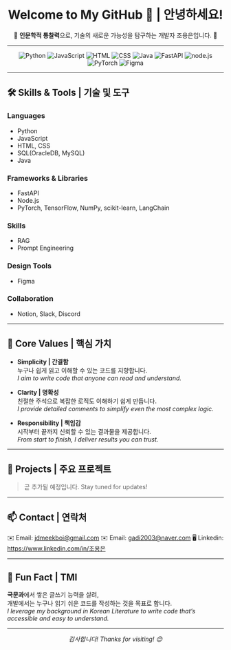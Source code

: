 <div align="center">
  <h1>Welcome to My GitHub 🖤 | 안녕하세요!</h1>
  <p>🌟 <b>인문학적 통찰력</b>으로,  기술의 새로운 가능성을 탐구하는 개발자 조용은입니다. 🌟</p>
</div>

---

<div align="center">
  <img src="https://img.shields.io/badge/Python-3776AB?style=for-the-badge&logo=python&logoColor=white" alt="Python" />
  <img src="https://img.shields.io/badge/JavaScript-F7DF1E?style=for-the-badge&logo=javascript&logoColor=black" alt="JavaScript" />
  <img src="https://img.shields.io/badge/HTML5-E34F26?style=flat-square&logo=html5&logoColor=white" alt="HTML"/>
  <img src="https://img.shields.io/badge/CSS3-1572B6?style=flat-square&logo=css3&logoColor=white" alt="CSS"/>
  <img src="https://img.shields.io/badge/java-007396?style=flat-square&logo=java&logoColor=white" alt="Java"/>
  <img src="https://img.shields.io/badge/FastAPI-009688?style=for-the-badge&logo=fastapi&logoColor=white" alt="FastAPI" />
  <img src="https://img.shields.io/badge/Node.js-339933?style=flat-square&logo=Node.js&logoColor=white" alt="node.js"/>
  <img src="https://img.shields.io/badge/PyTorch-EE4C2C?style=for-the-badge&logo=pytorch&logoColor=white" alt="PyTorch" />
  <img src="https://img.shields.io/badge/Figma-F24E1E?style=for-the-badge&logo=figma&logoColor=white" alt="Figma" />
</div>

---

## 🛠️ **Skills & Tools | 기술 및 도구**
### **Languages**
- Python  
- JavaScript
- HTML, CSS
- SQL(OracleDB, MySQL)
- Java

### **Frameworks & Libraries**
- FastAPI
- Node.js  
- PyTorch, TensorFlow, NumPy, scikit-learn, LangChain

### **Skills**
- RAG
- Prompt Engineering

### **Design Tools**
- Figma  

### **Collaboration**
- Notion, Slack, Discord

---

## 🌟 **Core Values | 핵심 가치**
- **Simplicity | 간결함**  
  누구나 쉽게 읽고 이해할 수 있는 코드를 지향합니다.  
  *I aim to write code that anyone can read and understand.*

- **Clarity | 명확성**  
  친절한 주석으로 복잡한 로직도 이해하기 쉽게 만듭니다.  
  *I provide detailed comments to simplify even the most complex logic.*

- **Responsibility | 책임감**  
  시작부터 끝까지 신뢰할 수 있는 결과물을 제공합니다.  
  *From start to finish, I deliver results you can trust.*

---

## 🚀 **Projects | 주요 프로젝트**
> 곧 추가될 예정입니다. Stay tuned for updates!

---

## 📫 **Contact | 연락처**
✉️ Email: [jdmeekboi@gmail.com](mailto:jdmeekboi@gmail.com)
✉️ Email: [gadi2003@naver.com](mailto:gadi2003@naver.com)
🖥️ Linkedin: https://www.linkedin.com/in/조용은

---

## 🎨 **Fun Fact | TMI**
**국문과**에서 쌓은 글쓰기 능력을 살려,  
개발에서는 누구나 읽기 쉬운 코드를 작성하는 것을 목표로 합니다.  
*I leverage my background in Korean Literature to write code that’s accessible and easy to understand.*

---

<div align="center">
  <p><i>감사합니다! Thanks for visiting! 😊</i></p>
</div>
